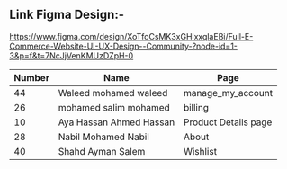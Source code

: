 ## Link Figma Design:-
https://www.figma.com/design/XoTfoCsMK3xGHlxxqlaEBi/Full-E-Commerce-Website-UI-UX-Design--Community-?node-id=1-3&p=f&t=7NcJjVenKMUzDZpH-0

| Number | Name | Page |
|-------|------------|------------|
|44|Waleed mohamed waleed|manage_my_account|
|26|mohamed salim mohamed |billing|
|10|Aya Hassan Ahmed Hassan|Product Details page|
|28|Nabil Mohamed Nabil|About|
|40|Shahd Ayman Salem|Wishlist|

